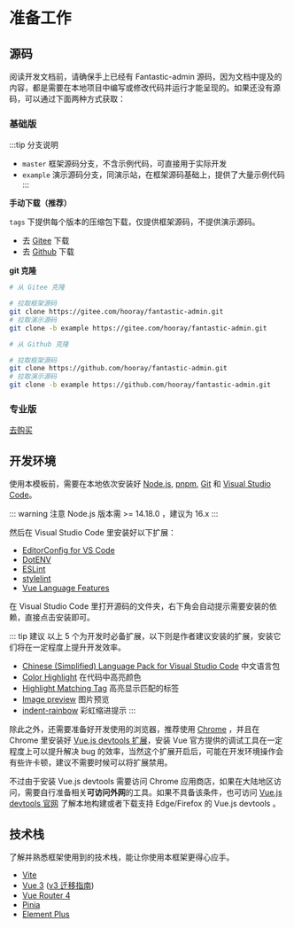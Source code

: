# 准备工作

## 源码

阅读开发文档前，请确保手上已经有 Fantastic-admin 源码，因为文档中提及的内容，都是需要在本地项目中编写或修改代码并运行才能呈现的。如果还没有源码，可以通过下面两种方式获取：

### 基础版

:::tip 分支说明
- `master` 框架源码分支，不含示例代码，可直接用于实际开发
- `example` 演示源码分支，同演示站，在框架源码基础上，提供了大量示例代码
:::

**手动下载（推荐）**

`tags` 下提供每个版本的压缩包下载，仅提供框架源码，不提供演示源码。

- 去 [Gitee](https://gitee.com/hooray/fantastic-admin/tags) 下载
- 去 [Github](https://github.com/hooray/fantastic-admin/tags) 下载

**git 克隆**

<!-- TODO 等 vitepress 更新后，使用 code group 代替 -->

```bash
# 从 Gitee 克隆

# 拉取框架源码
git clone https://gitee.com/hooray/fantastic-admin.git
# 拉取演示源码
git clone -b example https://gitee.com/hooray/fantastic-admin.git
```

```bash
# 从 Github 克隆

# 拉取框架源码
git clone https://github.com/hooray/fantastic-admin.git
# 拉取演示源码
git clone -b example https://github.com/hooray/fantastic-admin.git
```

### 专业版

[去购买](../buy)

## 开发环境

使用本模板前，需要在本地依次安装好 [Node.js](https://nodejs.org/zh-cn/), [pnpm](https://pnpm.io/zh/), [Git](https://git-scm.com/) 和 [Visual Studio Code](https://code.visualstudio.com/)。

::: warning 注意
Node.js 版本需 >= 14.18.0 ，建议为 16.x
:::

然后在 Visual Studio Code 里安装好以下扩展：

- [EditorConfig for VS Code](https://marketplace.visualstudio.com/items?itemName=EditorConfig.EditorConfig)
- [DotENV](https://marketplace.visualstudio.com/items?itemName=mikestead.dotenv)
- [ESLint](https://marketplace.visualstudio.com/items?itemName=dbaeumer.vscode-eslint)
- [stylelint](https://marketplace.visualstudio.com/items?itemName=stylelint.vscode-stylelint)
- [Vue Language Features](https://marketplace.visualstudio.com/items?itemName=vue.volar)

在 Visual Studio Code 里打开源码的文件夹，右下角会自动提示需要安装的依赖，直接点击安装即可。

<ZoomImg src="/vscode.png" />

::: tip 建议
以上 5 个为开发时必备扩展，以下则是作者建议安装的扩展，安装它们将在一定程度上提升开发效率。

- [Chinese (Simplified) Language Pack for Visual Studio Code](https://marketplace.visualstudio.com/items?itemName=MS-CEINTL.vscode-language-pack-zh-hans) 中文语言包
- [Color Highlight](https://marketplace.visualstudio.com/items?itemName=naumovs.color-highlight) 在代码中高亮颜色
- [Highlight Matching Tag](https://marketplace.visualstudio.com/items?itemName=vincaslt.highlight-matching-tag) 高亮显示匹配的标签
- [Image preview](https://marketplace.visualstudio.com/items?itemName=kisstkondoros.vscode-gutter-preview) 图片预览
- [indent-rainbow](https://marketplace.visualstudio.com/items?itemName=oderwat.indent-rainbow) 彩虹缩进提示
:::

除此之外，还需要准备好开发使用的浏览器，推荐使用 [Chrome](https://www.google.cn/chrome/) ，并且在 Chrome 里安装好 [Vue.js devtools 扩展](https://chrome.google.com/webstore/detail/vuejs-devtools/nhdogjmejiglipccpnnnanhbledajbpd)，安装 Vue 官方提供的调试工具在一定程度上可以提升解决 bug 的效率，当然这个扩展开启后，可能在开发环境操作会有些许卡顿，建议不需要时候可以将扩展禁用。

不过由于安装 Vue.js devtools 需要访问 Chrome 应用商店，如果在大陆地区访问，需要自行准备相关**可访问外网**的工具。如果不具备该条件，也可访问 [Vue.js devtools 官网](https://devtools.vuejs.org/) 了解本地构建或者下载支持 Edge/Firefox 的 Vue.js devtools 。

## 技术栈

了解并熟悉框架使用到的技术栈，能让你使用本框架更得心应手。

- [Vite](https://cn.vitejs.dev/)
- [Vue 3](https://cn.vuejs.org/) ([v3 迁移指南](https://v3-migration.vuejs.org/))
- [Vue Router 4](https://next.router.vuejs.org/zh/)
- [Pinia](https://pinia.vuejs.org/)
- [Element Plus](https://element-plus.org/#/zh-CN)
